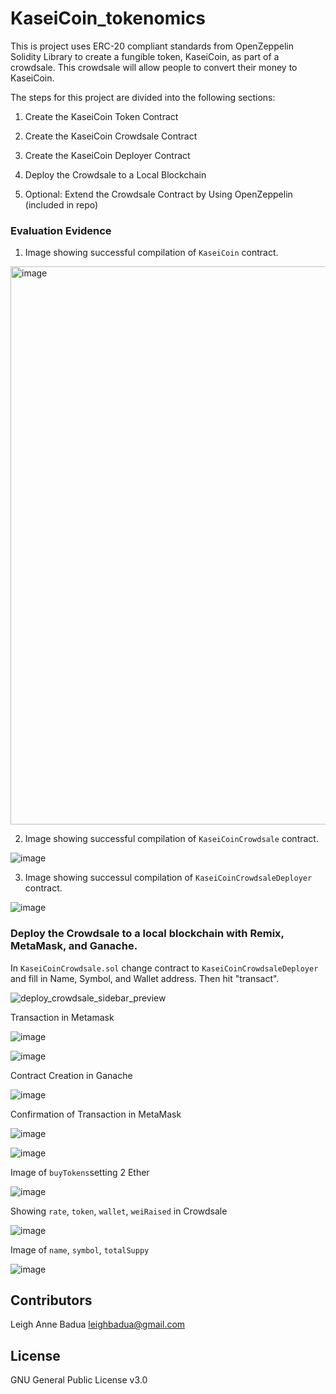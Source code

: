 # KaseiCoin_tokenomics

This is project uses ERC-20 compliant standards from OpenZeppelin Solidity Library to create a fungible token, KaseiCoin, as part of a crowdsale. This crowdsale will allow people to convert their money to KaseiCoin. 

The steps for this project are divided into the following sections:

1. Create the KaseiCoin Token Contract

2. Create the KaseiCoin Crowdsale Contract

3. Create the KaseiCoin Deployer Contract

4. Deploy the Crowdsale to a Local Blockchain

5. Optional: Extend the Crowdsale Contract by Using OpenZeppelin (included in repo)


### Evaluation Evidence

1. Image showing successful compilation of `KaseiCoin` contract.

<img width="893" alt="image" src="https://user-images.githubusercontent.com/96001018/170368136-9dea0e6c-1b4e-4589-8965-8ae202849093.png">

2. Image showing successful compilation of `KaseiCoinCrowdsale` contract.

![image](https://user-images.githubusercontent.com/96001018/170372106-fc17ea35-b3d5-4fec-8396-b242457ab471.png)

3. Image showing successul compilation of `KaseiCoinCrowdsaleDeployer` contract.

![image](https://user-images.githubusercontent.com/96001018/170379039-58e85bab-4ca4-4c8a-ba50-16b2a65eeee4.png)

### Deploy the Crowdsale to a local blockchain with Remix, MetaMask, and Ganache.

In `KaseiCoinCrowdsale.sol` change contract to `KaseiCoinCrowdsaleDeployer` and fill in Name, Symbol, and Wallet address. Then hit "transact".

![deploy_crowdsale_sidebar_preview](https://user-images.githubusercontent.com/96001018/170854162-b17181c8-a53e-4a45-8f0e-de9c95e1cffc.jpg)

Transaction in Metamask

![image](https://user-images.githubusercontent.com/96001018/170854213-4156edb2-c370-4464-9a94-45d5b6a2af19.png)

![image](https://user-images.githubusercontent.com/96001018/170854421-0f1421a4-49b1-42c9-a03b-7a91a296c698.png)


Contract Creation in Ganache

![image](https://user-images.githubusercontent.com/96001018/170854245-249c26a2-5ce9-4286-82ef-e493250a35b0.png)


Confirmation of Transaction in MetaMask

![image](https://user-images.githubusercontent.com/96001018/170854592-ac7e7848-f367-4f18-9415-412719eecbe3.png)

![image](https://user-images.githubusercontent.com/96001018/170854619-3b236c12-d650-4f24-8495-49e93e01b565.png)

Image of `buyTokens`setting 2 Ether

![image](https://user-images.githubusercontent.com/96001018/170856124-0496c2f7-be60-4462-94e9-bfed2567518f.png)

Showing `rate`, `token`, `wallet`, `weiRaised` in Crowdsale

![image](https://user-images.githubusercontent.com/96001018/170854645-17b907f4-14b4-4fb4-8c68-81ffdcc21f86.png)

Image of `name`, `symbol`, `totalSuppy`

![image](https://user-images.githubusercontent.com/96001018/170856313-60f3385c-377f-4ead-a7e4-e68cb340e1a6.png)


## Contributors

Leigh Anne Badua leighbadua@gmail.com 


## License 

GNU General Public License v3.0
